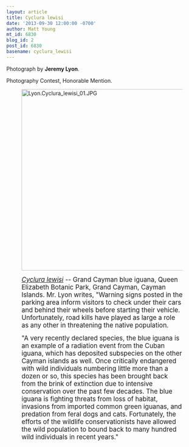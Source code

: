 ```yaml
---
layout: article
title: Cyclura lewisi
date: '2013-09-30 12:00:00 -0700'
author: Matt Young
mt_id: 6830
blog_id: 2
post_id: 6830
basename: cyclura_lewisi
---
```

Photograph by **Jeremy Lyon**.

Photography Contest, Honorable Mention.

<figure>
<img src="/PT/uploads/2013/Lyon.Cyclura_lewisi_01.JPG" alt="Lyon.Cyclura_lewisi_01.JPG" width="597" height="477" />
<figcaption markdown="span">

<big>[_Cyclura lewisi_](http://www.blueiguana.ky/) -- Grand Cayman blue iguana, Queen Elizabeth Botanic Park, Grand Cayman, Cayman Islands. Mr. Lyon writes, "Warning signs posted in the parking area inform visitors to check under their cars and behind their wheels before starting their vehicle. Unfortunately, road kills have played as large a role as any other in threatening the native population.</big>

<big>"A very recently declared species, the blue iguana is an example of a radiation event from the Cuban iguana, which has deposited subspecies on the other Cayman islands as well. Once critically endangered with wild individuals numbering little more than a dozen or so, this species has been brought back from the brink of extinction due to intensive conservation over the past few decades. The blue iguana is fighting threats from loss of habitat, invasions from imported common green iguanas, and predation from feral dogs and cats. Fortunately, the efforts of the wildlife conservationists have allowed the wild population to bound back to many hundred wild individuals in recent years."</big>

</figcaption>
</figure>
